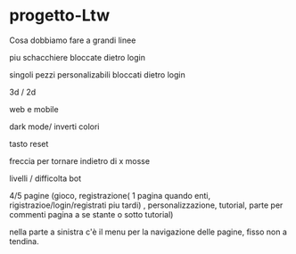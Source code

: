 # progetto-Ltw

Cosa dobbiamo fare a grandi linee

piu schacchiere bloccate dietro login

singoli pezzi personalizabili bloccati dietro login

3d / 2d

web e mobile

dark mode/ inverti colori

tasto reset

freccia per tornare indietro di x mosse

livelli / difficolta bot


4/5 pagine (gioco, registrazione( 1 pagina quando enti, rigistrazioe/login/registrati piu tardi) , personalizzazione, tutorial, parte per commenti pagina a se stante o sotto tutorial)

nella parte a sinistra c'è il menu per la navigazione delle pagine, fisso non a tendina.
